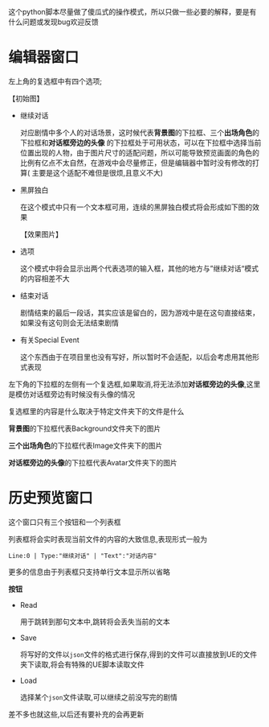 这个python脚本尽量做了傻瓜式的操作模式，所以只做一些必要的解释，要是有什么问题或发现bug欢迎反馈

# 编辑器窗口

左上角的复选框中有四个选项;

【初始图】

- 继续对话

  对应剧情中多个人的对话场景，这时候代表**背景图**的下拉框、三个**出场角色**的下拉框和**对话框旁边的头像**
  的下拉框处于可用状态，可以在下拉框中选择当前位置出现的人物，由于图片尺寸的适配问题，所以可能导致预览画面的角色的比例有亿点不太自然，在游戏中会尽量修正，但是编辑器中暂时没有修改的打算(
  主要是这个适配不难但是很烦,且意义不大)

- 黑屏独白

  在这个模式中只有一个文本框可用，连续的黑屏独白模式将会形成如下图的效果

  【效果图片】

- 选项

  这个模式中将会显示出两个代表选项的输入框，其他的地方与”继续对话“模式的内容相差不大

- 结束对话

  剧情结束的最后一段话，其实应该是留白的，因为游戏中是在这句直接结束，如果没有这句则会无法结束剧情

- 有关Special Event

  这个东西由于在项目里也没有写好，所以暂时不会适配，以后会考虑用其他形式表现

左下角的下拉框的左侧有一个复选框,如果取消,将无法添加**对话框旁边的头像**,这里是模仿对话框旁边有时候没有头像的情况

复选框里的内容是什么取决于特定文件夹下的文件是什么

**背景图**的下拉框代表Background文件夹下的图片

**三个出场角色**的下拉框代表Image文件夹下的图片

**对话框旁边的头像**的下拉框代表Avatar文件夹下的图片

# 历史预览窗口

这个窗口只有三个按钮和一个列表框

列表框将会实时表现当前文件的内容的大致信息,表现形式一般为

`Line:0 | Type:"继续对话" | "Text":"对话内容"`

更多的信息由于列表框只支持单行文本显示所以省略

**按钮**

- Read

  用于跳转到那句文本中,跳转将会丢失当前的文本

- Save

  将写好的文件以`json`文件的格式进行保存,得到的文件可以直接放到UE的文件夹下读取,将会有特殊的UE脚本读取文件

- Load

  选择某个`json`文件读取,可以继续之前没写完的剧情

差不多也就这些,以后还有要补充的会再更新

